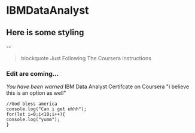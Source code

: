 # IBMDataAnalyst
## Here is some styling
--
>blockquote Just Following The Coursera instructions

### Edit are coming...
*You have been warned*
IBM Data Analyst Certifcate
on Coursera
"i believe this is an option as well"


    //God bless america
    console.log("Can i get uhhh");
    for(let i=0;i<10;i++){
    console.log("yumm");
    }
